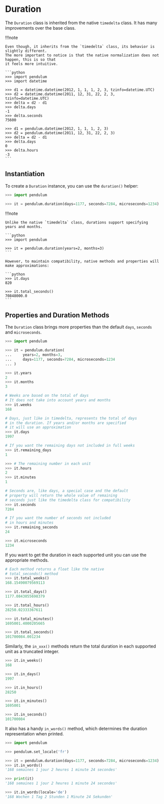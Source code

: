# Duration

The `Duration` class is inherited from the native `timedelta` class.
It has many improvements over the base class.

!!!note

    Even though, it inherits from the `timedelta` class, its behavior is slightly different.
    The more important to notice is that the native normalization does not happen, this is so that
    it feels more intuitive.

    ```python
    >>> import pendulum
    >>> import datetime

    >>> d1 = datetime.datetime(2012, 1, 1, 1, 2, 3, tzinfo=datetime.UTC)
    >>> d2 = datetime.datetime(2011, 12, 31, 22, 2, 3, tzinfo=datetime.UTC)
    >>> delta = d2 - d1
    >>> delta.days
    -1
    >>> delta.seconds
    75600

    >>> d1 = pendulum.datetime(2012, 1, 1, 1, 2, 3)
    >>> d2 = pendulum.datetime(2011, 12, 31, 22, 2, 3)
    >>> delta = d2 - d1
    >>> delta.days
    0
    >>> delta.hours
    -3
    ```

## Instantiation

To create a `Duration` instance, you can use the `duration()` helper:

```python
>>> import pendulum

>>> it = pendulum.duration(days=1177, seconds=7284, microseconds=1234)
```

!!!note

    Unlike the native `timedelta` class, durations support specifying
    years and months.

    ```python
    >>> import pendulum

    >>> it = pendulum.duration(years=2, months=3)
    ```

    However, to maintain compatibility, native methods and properties will
    make approximations:

    ```python
    >>> it.days
    820

    >>> it.total_seconds()
    70848000.0
    ```

## Properties and Duration Methods

The `Duration` class brings more properties than the default `days`, `seconds` and
`microseconds`.

```python
>>> import pendulum

>>> it = pendulum.duration(
...     years=2, months=3,
...     days=1177, seconds=7284, microseconds=1234
... )

>>> it.years
2
>>> it.months
3

# Weeks are based on the total of days
# It does not take into account years and months
>>> it.weeks
168

# Days, just like in timedelta, represents the total of days
# in the duration. If years and/or months are specified
# it will use an approximation
>>> it.days
1997

# If you want the remaining days not included in full weeks
>>> it.remaining_days
1

>>> # The remaining number in each unit
>>> it.hours
2
>>> it.minutes
1

# Seconds are, like days, a special case and the default
# property will return the whole value of remaining
# seconds just like the timedelta class for compatibility
>>> it.seconds
7284

# If you want the number of seconds not included
# in hours and minutes
>>> it.remaining_seconds
24

>>> it.microseconds
1234
```

If you want to get the duration in each supported unit
you can use the appropriate methods.

```python
# Each method returns a float like the native
# total_seconds() method
>>> it.total_weeks()
168.15490079569113

>>> it.total_days()
1177.0843055698379

>>> it.total_hours()
28250.02333367611

>>> it.total_minutes()
1695001.4000205665

>>> it.total_seconds()
101700084.001234
```

Similarly, the `in_xxx()` methods return the total duration in each
supported unit as a truncated integer.

```python
>>> it.in_weeks()
168

>>> it.in_days()
1997

>>> it.in_hours()
28250

>>> it.in_minutes()
1695001

>>> it.in_seconds()
101700084
```

It also has a handy `in_words()` method, which determines the duration representation when printed.

```python
>>> import pendulum

>>> pendulum.set_locale('fr')

>>> it = pendulum.duration(days=1177, seconds=7284, microseconds=1234)
>>> it.in_words()
'168 semaines 1 jour 2 heures 1 minute 24 secondes'

>>> print(it)
'168 semaines 1 jour 2 heures 1 minute 24 secondes'

>>> it.in_words(locale='de')
'168 Wochen 1 Tag 2 Stunden 1 Minute 24 Sekunden'
```
